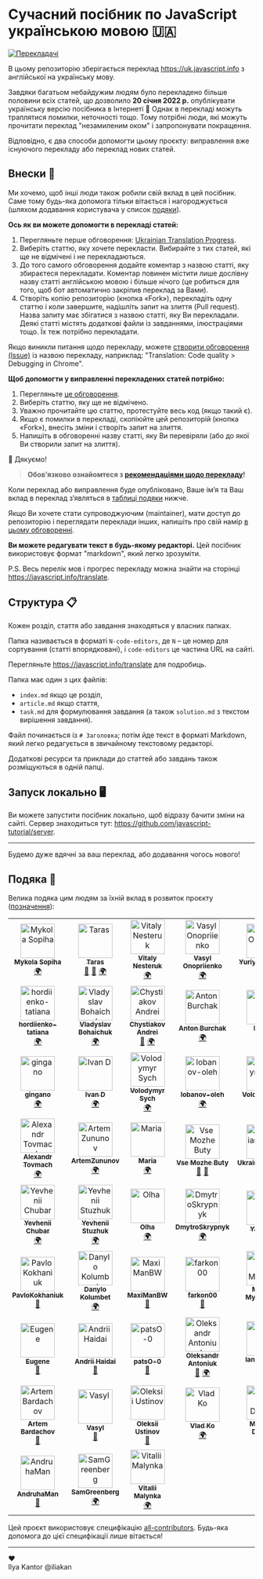 # Сучасний посібник по JavaScript українською мовою 🇺🇦
<!-- ALL-CONTRIBUTORS-BADGE:START - Do not remove or modify this section -->
[![Перекладачі](https://img.shields.io/badge/all_contributors-59-orange.svg?style=flat-square)](#подяка-)
<!-- ALL-CONTRIBUTORS-BADGE:END -->

В цьому репозиторію зберігається переклад <https://uk.javascript.info> з англійської на українську мову.

Завдяки багатьом небайдужим людям було перекладено більше половини всіх статей, що дозволило **20 січня 2022 р.** опублікувати українську версію посібника в Інтернеті 🎉 Однак в перекладі можуть траплятися помилки, неточності тощо. Тому потрібні люди, які можуть прочитати переклад "незамиленим оком" і запропонувати покращення.

Відповідно, є два способи допомогти цьому проєкту: виправлення вже існуючого перекладу або переклад нових статей.

## Внески 💚

Ми хочемо, щоб інші люди також робили свій вклад в цей посібник. Саме тому будь-яка допомога тільки вітається і нагороджується (шляхом додавання користувача у список [подяки](#подяка-)).

**Ось як ви можете допомогти в перекладі статей:**

1. Перегляньте перше обговорення: [Ukrainian Translation Progress](https://github.com/javascript-tutorial/uk.javascript.info/issues/1).
1. Виберіть статтю, яку хочете перекласти. Вибирайте з тих статей, які ще не відмічені і не перекладаються.
1. До того самого обговорення додайте коментар з назвою статті, яку збираєтеся перекладати. Коментар повинен містити лише дослівну назву статті англійською мовою і більше нічого (це робиться для того, щоб бот автоматично закріпив переклад за Вами).
1. Створіть копію репозиторію (кнопка «Fork»), перекладіть одну статтю і коли завершите, надішліть запит на злиття (Pull request). Назва запиту має збігатися з назвою статті, яку Ви перекладали. Деякі статті містять додаткові файли із завданнями, ілюстраціями тощо. Їх теж потрібно перекладати.

Якщо виникли питання щодо перекладу, можете [створити обговорення (Issue)](https://github.com/javascript-tutorial/uk.javascript.info/issues/new) із назвою перекладу, наприклад: "Translation: Code quality > Debugging in Chrome".

**Щоб допомогти у виправленні перекладених статей потрібно:**

1. Перегляньте [це обговорення](https://github.com/javascript-tutorial/uk.javascript.info/issues/281).
1. Виберіть статтю, яку ще не відмічено.
1. Уважно прочитайте цю статтю, протестуйте весь код (якщо такий є).
1. Якщо є помилки в перекладі, скопіюйте цей репозиторій (кнопка «Fork»), внесіть зміни і створіть запит на злиття.
1. Напишіть в обговоренні назву статті, яку Ви перевіряли (або до якої Ви створили запит на злиття).

🎉 Дякуємо!

> **Обов’язково ознайомтеся з [рекомендаціями щодо перекладу](https://github.com/javascript-tutorial/uk.javascript.info/blob/master/TRANSLATION.md)!**

Коли переклад або виправлення буде опубліковано, Ваше ім’я та Ваш вклад в переклад з’являться в [таблиці подяки](#подяка-) нижче.

Якщо Ви хочете стати супроводжуючим (maintainer), мати доступ до репозиторію і переглядати переклади інших, напишіть про свій намір [в цьому обговоренні](https://github.com/javascript-tutorial/uk.javascript.info/issues/169).

**Ви можете редагувати текст в будь-якому редакторі.** Цей посібник використовує формат "markdown", який легко зрозуміти.

P.S. Весь перелік мов і прогрес перекладу можна знайти на сторінці <https://javascript.info/translate>.

## Структура 📋

Кожен розділ, стаття або завдання знаходяться у власних папках.

Папка називається в форматі `N-code-editors`, де `N` – це номер для сортування (статті впорядковані), і `code-editors` це частина URL на сайті.

Перегляньте <https://javascript.info/translate> для подробиць.

Папка має один з цих файлів:

- `index.md` якщо це розділ,
- `article.md` якщо стаття,
- `task.md` для формулювання завдання (а також `solution.md` з текстом вирішення завдання).

Файл починається із `# Заголовка`; потім йде текст в форматі Markdown, який легко редагується в звичайному текстовому редакторі.

Додаткові ресурси та приклади до статтей або завдань також розміщуються в одній папці.

## Запуск локально 🖥

Ви можете запустити посібник локально, щоб відразу бачити зміни на сайті.
Сервер знаходиться тут: <https://github.com/javascript-tutorial/server>.

---
Будемо дуже вдячні за ваш переклад, або додавання чогось нового!

## Подяка 🙏

Велика подяка цим людям за їхній вклад в розвиток проєкту ([позначення](https://allcontributors.org/docs/en/emoji-key)):

<!-- ALL-CONTRIBUTORS-LIST:START - Do not remove or modify this section -->
<!-- prettier-ignore-start -->
<!-- markdownlint-disable -->
<table>
  <tbody>
    <tr>
      <td align="center"><a href="https://www.linkedin.com/in/m-sopiha/"><img src="https://avatars.githubusercontent.com/u/20689588?v=4?s=70" width="70px;" alt="Mykola Sopiha"/><br /><sub><b>Mykola Sopiha</b></sub></a><br /><a href="#translation-MykolaSopiha" title="Translation">🌍</a></td>
      <td align="center"><a href="https://github.com/tarasyyyk"><img src="https://avatars0.githubusercontent.com/u/20100011?v=4?s=70" width="70px;" alt="Taras"/><br /><sub><b>Taras</b></sub></a><br /><a href="#maintenance-tarasyyyk" title="Maintenance">🚧</a> <a href="https://github.com/javascript-tutorial/uk.javascript.info/pulls?q=is%3Apr+reviewed-by%3Atarasyyyk" title="Reviewed Pull Requests">👀</a> <a href="#translation-tarasyyyk" title="Translation">🌍</a></td>
      <td align="center"><a href="https://github.com/Nordtonito"><img src="https://avatars.githubusercontent.com/u/43732023?v=4?s=70" width="70px;" alt="Vitaly Nesteruk"/><br /><sub><b>Vitaly Nesteruk</b></sub></a><br /><a href="#translation-Nordtonito" title="Translation">🌍</a></td>
      <td align="center"><a href="https://github.com/Regnised"><img src="https://avatars.githubusercontent.com/u/2588425?v=4?s=70" width="70px;" alt="Vasyl Onopriienko"/><br /><sub><b>Vasyl Onopriienko</b></sub></a><br /><a href="#translation-Regnised" title="Translation">🌍</a></td>
      <td align="center"><a href="https://github.com/Zim123"><img src="https://avatars2.githubusercontent.com/u/1306750?v=4?s=70" width="70px;" alt="Yuriy Ostapyuk"/><br /><sub><b>Yuriy Ostapyuk</b></sub></a><br /><a href="#translation-Zim123" title="Translation">🌍</a></td>
      <td align="center"><a href="https://github.com/alexgalkin"><img src="https://avatars0.githubusercontent.com/u/1190812?v=4?s=70" width="70px;" alt="Alex Galkin"/><br /><sub><b>Alex Galkin</b></sub></a><br /><a href="#translation-alexgalkin" title="Translation">🌍</a> <a href="#ideas-alexgalkin" title="Ideas, Planning, & Feedback">🤔</a></td>
      <td align="center"><a href="https://github.com/stas-dolgachov"><img src="https://avatars.githubusercontent.com/u/9461925?v=4?s=70" width="70px;" alt="Stanislav"/><br /><sub><b>Stanislav</b></sub></a><br /><a href="#translation-stas-dolgachov" title="Translation">🌍</a> <a href="https://github.com/javascript-tutorial/uk.javascript.info/pulls?q=is%3Apr+reviewed-by%3Astas-dolgachov" title="Reviewed Pull Requests">👀</a></td>
    </tr>
    <tr>
      <td align="center"><a href="https://github.com/hordiienko-tatiana"><img src="https://avatars.githubusercontent.com/u/49336627?v=4?s=70" width="70px;" alt="hordiienko-tatiana"/><br /><sub><b>hordiienko-tatiana</b></sub></a><br /><a href="#translation-hordiienko-tatiana" title="Translation">🌍</a></td>
      <td align="center"><a href="https://github.com/Purusah"><img src="https://avatars.githubusercontent.com/u/16886633?v=4?s=70" width="70px;" alt="Vladyslav Bohaichuk"/><br /><sub><b>Vladyslav Bohaichuk</b></sub></a><br /><a href="#translation-Purusah" title="Translation">🌍</a></td>
      <td align="center"><a href="https://github.com/chizzzy"><img src="https://avatars.githubusercontent.com/u/34280137?v=4?s=70" width="70px;" alt="Chystiakov Andrei"/><br /><sub><b>Chystiakov Andrei</b></sub></a><br /><a href="#ideas-chizzzy" title="Ideas, Planning, & Feedback">🤔</a> <a href="#translation-chizzzy" title="Translation">🌍</a></td>
      <td align="center"><a href="https://github.com/AntonBurchak"><img src="https://avatars.githubusercontent.com/u/47831897?v=4?s=70" width="70px;" alt="Anton Burchak"/><br /><sub><b>Anton Burchak</b></sub></a><br /><a href="#translation-AntonBurchak" title="Translation">🌍</a></td>
      <td align="center"><a href="https://github.com/dDenysS"><img src="https://avatars0.githubusercontent.com/u/23075870?v=4?s=70" width="70px;" alt="Denys"/><br /><sub><b>Denys</b></sub></a><br /><a href="#translation-dDenysS" title="Translation">🌍</a></td>
      <td align="center"><a href="https://github.com/Tuoris"><img src="https://avatars.githubusercontent.com/u/16479460?v=4?s=70" width="70px;" alt="Tuoris"/><br /><sub><b>Tuoris</b></sub></a><br /><a href="#translation-Tuoris" title="Translation">🌍</a></td>
      <td align="center"><a href="https://github.com/didostap"><img src="https://avatars.githubusercontent.com/u/49234191?v=4?s=70" width="70px;" alt="Ostap Dribniuk"/><br /><sub><b>Ostap Dribniuk</b></sub></a><br /><a href="#translation-didostap" title="Translation">🌍</a></td>
    </tr>
    <tr>
      <td align="center"><a href="https://github.com/gingano"><img src="https://avatars.githubusercontent.com/u/47160813?v=4?s=70" width="70px;" alt="gingano"/><br /><sub><b>gingano</b></sub></a><br /><a href="#translation-gingano" title="Translation">🌍</a></td>
      <td align="center"><a href="https://github.com/Vanchurick"><img src="https://avatars.githubusercontent.com/u/43196449?v=4?s=70" width="70px;" alt="Ivan D"/><br /><sub><b>Ivan D</b></sub></a><br /><a href="#translation-Vanchurick" title="Translation">🌍</a></td>
      <td align="center"><a href="https://github.com/VolodymyrSSS"><img src="https://avatars.githubusercontent.com/u/49289546?v=4?s=70" width="70px;" alt="Volodymyr Sych"/><br /><sub><b>Volodymyr Sych</b></sub></a><br /><a href="#translation-VolodymyrSSS" title="Translation">🌍</a></td>
      <td align="center"><a href="https://github.com/lobanov-oleh"><img src="https://avatars0.githubusercontent.com/u/53055773?v=4?s=70" width="70px;" alt="lobanov-oleh"/><br /><sub><b>lobanov-oleh</b></sub></a><br /><a href="#translation-lobanov-oleh" title="Translation">🌍</a></td>
      <td align="center"><a href="https://github.com/hypeofpipe"><img src="https://avatars.githubusercontent.com/u/14982064?v=4?s=70" width="70px;" alt="Volodymyr V."/><br /><sub><b>Volodymyr V.</b></sub></a><br /><a href="#translation-hypeofpipe" title="Translation">🌍</a></td>
      <td align="center"><a href="https://github.com/Tarkeasy"><img src="https://avatars.githubusercontent.com/u/36696571?v=4?s=70" width="70px;" alt="Taras Kulchytskyi"/><br /><sub><b>Taras Kulchytskyi</b></sub></a><br /><a href="#translation-Tarkeasy" title="Translation">🌍</a></td>
      <td align="center"><a href="http://stepansuvorov.com/blog/"><img src="https://avatars1.githubusercontent.com/u/1526680?v=4?s=70" width="70px;" alt="Stepan Suvorov"/><br /><sub><b>Stepan Suvorov</b></sub></a><br /><a href="#translation-stevermeister" title="Translation">🌍</a></td>
    </tr>
    <tr>
      <td align="center"><a href="https://alexandrtovmach.com"><img src="https://avatars0.githubusercontent.com/u/28801003?v=4?s=70" width="70px;" alt="Alexandr Tovmach"/><br /><sub><b>Alexandr Tovmach</b></sub></a><br /><a href="#translation-alexandrtovmach" title="Translation">🌍</a></td>
      <td align="center"><a href="https://github.com/ArtemZununov"><img src="https://avatars1.githubusercontent.com/u/12086644?v=4?s=70" width="70px;" alt="ArtemZununov"/><br /><sub><b>ArtemZununov</b></sub></a><br /><a href="#translation-ArtemZununov" title="Translation">🌍</a></td>
      <td align="center"><a href="https://github.com/MariaTar"><img src="https://avatars.githubusercontent.com/u/22173769?v=4?s=70" width="70px;" alt="Maria"/><br /><sub><b>Maria</b></sub></a><br /><a href="#translation-MariaTar" title="Translation">🌍</a></td>
      <td align="center"><a href="https://github.com/vsemozhetbyt"><img src="https://avatars1.githubusercontent.com/u/10393198?v=4?s=70" width="70px;" alt="Vse Mozhe Buty"/><br /><sub><b>Vse Mozhe Buty</b></sub></a><br /><a href="https://github.com/javascript-tutorial/uk.javascript.info/pulls?q=is%3Apr+reviewed-by%3Avsemozhetbyt" title="Reviewed Pull Requests">👀</a> <a href="#ideas-vsemozhetbyt" title="Ideas, Planning, & Feedback">🤔</a></td>
      <td align="center"><a href="https://github.com/UkrainianCitizen"><img src="https://avatars2.githubusercontent.com/u/31314423?v=4?s=70" width="70px;" alt="UkrainianCitizen"/><br /><sub><b>UkrainianCitizen</b></sub></a><br /><a href="#ideas-UkrainianCitizen" title="Ideas, Planning, & Feedback">🤔</a> <a href="https://github.com/javascript-tutorial/uk.javascript.info/pulls?q=is%3Apr+reviewed-by%3AUkrainianCitizen" title="Reviewed Pull Requests">👀</a></td>
      <td align="center"><a href="https://github.com/OlhaBrozhenets"><img src="https://avatars.githubusercontent.com/u/40391635?v=4?s=70" width="70px;" alt="Olha Brozhenets"/><br /><sub><b>Olha Brozhenets</b></sub></a><br /><a href="#translation-OlhaBrozhenets" title="Translation">🌍</a></td>
      <td align="center"><a href="https://github.com/Mouu9"><img src="https://avatars.githubusercontent.com/u/97622707?v=4?s=70" width="70px;" alt="Mouu9"/><br /><sub><b>Mouu9</b></sub></a><br /><a href="https://github.com/javascript-tutorial/uk.javascript.info/issues?q=author%3AMouu9" title="Bug reports">🐛</a></td>
    </tr>
    <tr>
      <td align="center"><a href="https://github.com/jeneg"><img src="https://avatars.githubusercontent.com/u/2821652?v=4?s=70" width="70px;" alt="Yevhenii Chubar"/><br /><sub><b>Yevhenii Chubar</b></sub></a><br /><a href="#translation-jeneg" title="Translation">🌍</a></td>
      <td align="center"><a href="https://github.com/astropsy999"><img src="https://avatars.githubusercontent.com/u/10748203?v=4?s=70" width="70px;" alt="Yevhenii Stuzhuk"/><br /><sub><b>Yevhenii Stuzhuk</b></sub></a><br /><a href="#translation-astropsy999" title="Translation">🌍</a></td>
      <td align="center"><a href="https://github.com/Lelihelija"><img src="https://avatars.githubusercontent.com/u/68015684?v=4?s=70" width="70px;" alt="Olha"/><br /><sub><b>Olha</b></sub></a><br /><a href="#translation-Lelihelija" title="Translation">🌍</a></td>
      <td align="center"><a href="https://github.com/DmytroSkrypnyk"><img src="https://avatars.githubusercontent.com/u/46841342?v=4?s=70" width="70px;" alt="DmytroSkrypnyk"/><br /><sub><b>DmytroSkrypnyk</b></sub></a><br /><a href="#translation-DmytroSkrypnyk" title="Translation">🌍</a></td>
      <td align="center"><a href="http://Instagram.com/yaroslavom"><img src="https://avatars.githubusercontent.com/u/72073598?v=4?s=70" width="70px;" alt="Yaroslav"/><br /><sub><b>Yaroslav</b></sub></a><br /><a href="https://github.com/javascript-tutorial/uk.javascript.info/issues?q=author%3Ayaroslavom" title="Bug reports">🐛</a></td>
      <td align="center"><a href="https://github.com/ilvl"><img src="https://avatars.githubusercontent.com/u/16276298?v=4?s=70" width="70px;" alt="ilvl"/><br /><sub><b>ilvl</b></sub></a><br /><a href="https://github.com/javascript-tutorial/uk.javascript.info/issues?q=author%3Ailvl" title="Bug reports">🐛</a></td>
      <td align="center"><a href="https://hasiuk.netlify.com"><img src="https://avatars.githubusercontent.com/u/27961118?v=4?s=70" width="70px;" alt="Yurii Hasiuk"/><br /><sub><b>Yurii Hasiuk</b></sub></a><br /><a href="#translation-yugako" title="Translation">🌍</a></td>
    </tr>
    <tr>
      <td align="center"><a href="https://github.com/PavloKokhaniuk"><img src="https://avatars.githubusercontent.com/u/81250556?v=4?s=70" width="70px;" alt="PavloKokhaniuk"/><br /><sub><b>PavloKokhaniuk</b></sub></a><br /><a href="https://github.com/javascript-tutorial/uk.javascript.info/issues?q=author%3APavloKokhaniuk" title="Bug reports">🐛</a></td>
      <td align="center"><a href="https://kolumb.tk/"><img src="https://avatars.githubusercontent.com/u/4366033?v=4?s=70" width="70px;" alt="Danylo Kolumbet"/><br /><sub><b>Danylo Kolumbet</b></sub></a><br /><a href="#translation-kolumb" title="Translation">🌍</a></td>
      <td align="center"><a href="https://github.com/MaxiManBW"><img src="https://avatars.githubusercontent.com/u/7721739?v=4?s=70" width="70px;" alt="MaxiManBW"/><br /><sub><b>MaxiManBW</b></sub></a><br /><a href="https://github.com/javascript-tutorial/uk.javascript.info/issues?q=author%3AMaxiManBW" title="Bug reports">🐛</a></td>
      <td align="center"><a href="https://github.com/farkon00"><img src="https://avatars.githubusercontent.com/u/59134591?v=4?s=70" width="70px;" alt="farkon00"/><br /><sub><b>farkon00</b></sub></a><br /><a href="https://github.com/javascript-tutorial/uk.javascript.info/issues?q=author%3Afarkon00" title="Bug reports">🐛</a></td>
      <td align="center"><a href="https://mykolamyslovskyi.xyz/"><img src="https://avatars.githubusercontent.com/u/11510394?v=4?s=70" width="70px;" alt="Mykola Myslovskyi"/><br /><sub><b>Mykola Myslovskyi</b></sub></a><br /><a href="#translation-AdriandeCita" title="Translation">🌍</a></td>
      <td align="center"><a href="https://github.com/AirFast"><img src="https://avatars.githubusercontent.com/u/17478605?v=4?s=70" width="70px;" alt="Andrew Petryk"/><br /><sub><b>Andrew Petryk</b></sub></a><br /><a href="https://github.com/javascript-tutorial/uk.javascript.info/issues?q=author%3AAirFast" title="Bug reports">🐛</a></td>
      <td align="center"><a href="https://github.com/emoquery"><img src="https://avatars.githubusercontent.com/u/104505813?v=4?s=70" width="70px;" alt="emoquery"/><br /><sub><b>emoquery</b></sub></a><br /><a href="https://github.com/javascript-tutorial/uk.javascript.info/issues?q=author%3Aemoquery" title="Bug reports">🐛</a></td>
    </tr>
    <tr>
      <td align="center"><a href="https://github.com/Numed"><img src="https://avatars.githubusercontent.com/u/70485845?v=4?s=70" width="70px;" alt="Eugene"/><br /><sub><b>Eugene</b></sub></a><br /><a href="https://github.com/javascript-tutorial/uk.javascript.info/issues?q=author%3ANumed" title="Bug reports">🐛</a></td>
      <td align="center"><a href="https://github.com/AndriiHaidai"><img src="https://avatars.githubusercontent.com/u/22521440?v=4?s=70" width="70px;" alt="Andrii Haidai"/><br /><sub><b>Andrii Haidai</b></sub></a><br /><a href="https://github.com/javascript-tutorial/uk.javascript.info/issues?q=author%3AAndriiHaidai" title="Bug reports">🐛</a></td>
      <td align="center"><a href="https://github.com/patsO-0"><img src="https://avatars.githubusercontent.com/u/92182261?v=4?s=70" width="70px;" alt="patsO-0"/><br /><sub><b>patsO-0</b></sub></a><br /><a href="https://github.com/javascript-tutorial/uk.javascript.info/issues?q=author%3ApatsO-0" title="Bug reports">🐛</a></td>
      <td align="center"><a href="https://www.antoniuk.dev/"><img src="https://avatars.githubusercontent.com/u/17859567?v=4?s=70" width="70px;" alt="Oleksandr Antoniuk"/><br /><sub><b>Oleksandr Antoniuk</b></sub></a><br /><a href="https://github.com/javascript-tutorial/uk.javascript.info/issues?q=author%3Agit-antonyuk" title="Bug reports">🐛</a> <a href="#translation-git-antonyuk" title="Translation">🌍</a></td>
      <td align="center"><a href="https://github.com/lanachayka"><img src="https://avatars.githubusercontent.com/u/83415983?v=4?s=70" width="70px;" alt="lanachayka"/><br /><sub><b>lanachayka</b></sub></a><br /><a href="#translation-lanachayka" title="Translation">🌍</a></td>
      <td align="center"><a href="https://github.com/dmytro-botnarenko"><img src="https://avatars.githubusercontent.com/u/15910747?v=4?s=70" width="70px;" alt="Dmytro Botnarenko"/><br /><sub><b>Dmytro Botnarenko</b></sub></a><br /><a href="https://github.com/javascript-tutorial/uk.javascript.info/issues?q=author%3Admytro-botnarenko" title="Bug reports">🐛</a></td>
      <td align="center"><a href="https://github.com/kvnvit"><img src="https://avatars.githubusercontent.com/u/110344172?v=4?s=70" width="70px;" alt="Vitalii Kobylka"/><br /><sub><b>Vitalii Kobylka</b></sub></a><br /><a href="https://github.com/javascript-tutorial/uk.javascript.info/issues?q=author%3Akvnvit" title="Bug reports">🐛</a></td>
    </tr>
    <tr>
      <td align="center"><a href="https://github.com/bardachov"><img src="https://avatars.githubusercontent.com/u/6798742?v=4?s=70" width="70px;" alt="Artem Bardachov"/><br /><sub><b>Artem Bardachov</b></sub></a><br /><a href="https://github.com/javascript-tutorial/uk.javascript.info/issues?q=author%3Abardachov" title="Bug reports">🐛</a></td>
      <td align="center"><a href="https://github.com/VasylTsiutsyk"><img src="https://avatars.githubusercontent.com/u/57192331?v=4?s=70" width="70px;" alt="Vasyl"/><br /><sub><b>Vasyl</b></sub></a><br /><a href="https://github.com/javascript-tutorial/uk.javascript.info/issues?q=author%3AVasylTsiutsyk" title="Bug reports">🐛</a></td>
      <td align="center"><a href="https://github.com/holus-bolus"><img src="https://avatars.githubusercontent.com/u/93076661?v=4?s=70" width="70px;" alt="Oleksii Ustinov"/><br /><sub><b>Oleksii Ustinov</b></sub></a><br /><a href="https://github.com/javascript-tutorial/uk.javascript.info/issues?q=author%3Aholus-bolus" title="Bug reports">🐛</a></td>
      <td align="center"><a href="https://www.linkedin.com/in/%F0%9F%87%BA%F0%9F%87%A6-vlad-korobko-425b76131/"><img src="https://avatars.githubusercontent.com/u/48758457?v=4?s=70" width="70px;" alt="Vlad Ko"/><br /><sub><b>Vlad Ko</b></sub></a><br /><a href="#translation-vladiuskor" title="Translation">🌍</a></td>
      <td align="center"><a href="https://github.com/jivk01"><img src="https://avatars.githubusercontent.com/u/59064710?v=4?s=70" width="70px;" alt="Marchuk Dmytro"/><br /><sub><b>Marchuk Dmytro</b></sub></a><br /><a href="https://github.com/javascript-tutorial/uk.javascript.info/issues?q=author%3Ajivk01" title="Bug reports">🐛</a></td>
      <td align="center"><a href="https://github.com/80001"><img src="https://avatars.githubusercontent.com/u/57833120?v=4?s=70" width="70px;" alt="Roma Herman"/><br /><sub><b>Roma Herman</b></sub></a><br /><a href="#translation-80001" title="Translation">🌍</a></td>
      <td align="center"><a href="https://github.com/marketing-specv"><img src="https://avatars.githubusercontent.com/u/54738987?v=4?s=70" width="70px;" alt="marketing-specv"/><br /><sub><b>marketing-specv</b></sub></a><br /><a href="https://github.com/javascript-tutorial/uk.javascript.info/issues?q=author%3Amarketing-specv" title="Bug reports">🐛</a></td>
    </tr>
    <tr>
      <td align="center"><a href="https://github.com/AndruhaMan"><img src="https://avatars.githubusercontent.com/u/25157075?v=4?s=70" width="70px;" alt="AndruhaMan"/><br /><sub><b>AndruhaMan</b></sub></a><br /><a href="https://github.com/javascript-tutorial/uk.javascript.info/issues?q=author%3AAndruhaMan" title="Bug reports">🐛</a></td>
      <td align="center"><a href="https://github.com/SamGreenberg"><img src="https://avatars.githubusercontent.com/u/22919988?v=4?s=70" width="70px;" alt="SamGreenberg"/><br /><sub><b>SamGreenberg</b></sub></a><br /><a href="#translation-SamGreenberg" title="Translation">🌍</a></td>
      <td align="center"><a href="http://linkedin.com/in/malynkavit"><img src="https://avatars.githubusercontent.com/u/68515525?v=4?s=70" width="70px;" alt="Vitalii Malynka"/><br /><sub><b>Vitalii Malynka</b></sub></a><br /><a href="#translation-vitaliimalynka" title="Translation">🌍</a></td>
    </tr>
  </tbody>
</table>

<!-- markdownlint-restore -->
<!-- prettier-ignore-end -->

<!-- ALL-CONTRIBUTORS-LIST:END -->

Цей проєкт використовує специфікацію [all-contributors](https://github.com/all-contributors/all-contributors). Будь-яка допомога до цієї специфікації лише вітається!

---  
♥  
Ilya Kantor @iliakan
